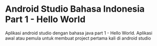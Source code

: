 # Android Studio Bahasa Indonesia Part 1 - Hello World 
Aplikasi android studio dengan bahasa java part 1 - Hello World. Aplikasi awal atau pemula untuk membuat project pertama kali di android studio 
